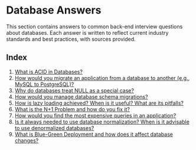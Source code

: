 # Database Answers

This section contains answers to common back-end interview questions about databases. Each answer is written to reflect current industry standards and best practices, with sources provided.

## Index

1. [What is ACID in Databases?](./acid.md)
2. [How would you migrate an application from a database to another (e.g., MySQL to PostgreSQL)?](./db_migrations.md)
3. [Why do databases treat NULL as a special case?](./null_is_special.md)
4. [How would you manage database schema migrations?](./schema_migrations.md)
5. [How is lazy loading achieved? When is it useful? What are its pitfalls?](./lazy_loading.md)
6. [What is the N+1 Problem and how do you fix it?](./n1_problem.md)
7. [How would you find the most expensive queries in an application?](./slowest_queries.md)
8. [Is it always needed to use database normalization? When is it advisable to use denormalized databases?](./normalization.md)
9. [What is Blue-Green Deployment and how does it affect database changes?](./blue_green_deployment.md)

<!-- Add links to individual database answers here as they are created --> 